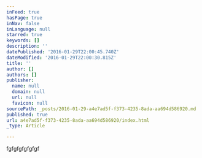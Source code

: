 ```yaml
---
inFeed: true
hasPage: true
inNav: false
inLanguage: null
starred: true
keywords: []
description: ''
datePublished: '2016-01-29T22:00:45.740Z'
dateModified: '2016-01-29T22:00:30.815Z'
title: ''
author: []
authors: []
publisher:
  name: null
  domain: null
  url: null
  favicon: null
sourcePath: _posts/2016-01-29-a4e7ad5f-f373-4235-8ada-aa694d586920.md
published: true
url: a4e7ad5f-f373-4235-8ada-aa694d586920/index.html
_type: Article

---
```

fgfgfgfgfgfgf